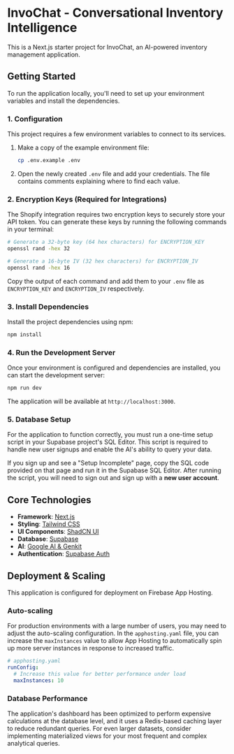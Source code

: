 
# InvoChat - Conversational Inventory Intelligence

This is a Next.js starter project for InvoChat, an AI-powered inventory management application.

## Getting Started

To run the application locally, you'll need to set up your environment variables and install the dependencies.

### 1. Configuration

This project requires a few environment variables to connect to its services.

1.  Make a copy of the example environment file:
    ```bash
    cp .env.example .env
    ```
2.  Open the newly created `.env` file and add your credentials. The file contains comments explaining where to find each value.

### 2. Encryption Keys (Required for Integrations)

The Shopify integration requires two encryption keys to securely store your API token. You can generate these keys by running the following commands in your terminal:

```bash
# Generate a 32-byte key (64 hex characters) for ENCRYPTION_KEY
openssl rand -hex 32

# Generate a 16-byte IV (32 hex characters) for ENCRYPTION_IV
openssl rand -hex 16
```

Copy the output of each command and add them to your `.env` file as `ENCRYPTION_KEY` and `ENCRYPTION_IV` respectively.

### 3. Install Dependencies

Install the project dependencies using npm:
```bash
npm install
```

### 4. Run the Development Server

Once your environment is configured and dependencies are installed, you can start the development server:

```bash
npm run dev
```

The application will be available at `http://localhost:3000`.

### 5. Database Setup

For the application to function correctly, you must run a one-time setup script in your Supabase project's SQL Editor. This script is required to handle new user signups and enable the AI's ability to query your data.

If you sign up and see a "Setup Incomplete" page, copy the SQL code provided on that page and run it in the Supabase SQL Editor. After running the script, you will need to sign out and sign up with a **new user account**.

## Core Technologies

*   **Framework**: [Next.js](https://nextjs.org/)
*   **Styling**: [Tailwind CSS](https://tailwindcss.com/)
*   **UI Components**: [ShadCN UI](https://ui.shadcn.com/)
*   **Database**: [Supabase](https://supabase.com/)
*   **AI**: [Google AI & Genkit](https://firebase.google.com/docs/genkit)
*   **Authentication**: [Supabase Auth](https://supabase.com/docs/guides/auth)

## Deployment & Scaling

This application is configured for deployment on Firebase App Hosting.

### Auto-scaling

For production environments with a large number of users, you may need to adjust the auto-scaling configuration. In the `apphosting.yaml` file, you can increase the `maxInstances` value to allow App Hosting to automatically spin up more server instances in response to increased traffic.

```yaml
# apphosting.yaml
runConfig:
  # Increase this value for better performance under load
  maxInstances: 10
```

### Database Performance

The application's dashboard has been optimized to perform expensive calculations at the database level, and it uses a Redis-based caching layer to reduce redundant queries. For even larger datasets, consider implementing materialized views for your most frequent and complex analytical queries.
